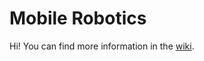 # Mobile Robotics
Hi! You can find more information in the [wiki](https://github.com/eochoa2020/Mobile-Robotics/wiki).
